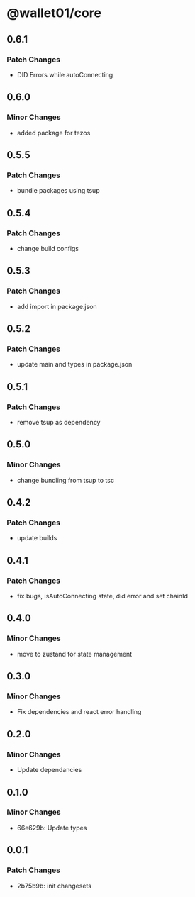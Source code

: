 # @wallet01/core

## 0.6.1

### Patch Changes

- DID Errors while autoConnecting

## 0.6.0

### Minor Changes

- added package for tezos

## 0.5.5

### Patch Changes

- bundle packages using tsup

## 0.5.4

### Patch Changes

- change build configs

## 0.5.3

### Patch Changes

- add import in package.json

## 0.5.2

### Patch Changes

- update main and types in package.json

## 0.5.1

### Patch Changes

- remove tsup as dependency

## 0.5.0

### Minor Changes

- change bundling from tsup to tsc

## 0.4.2

### Patch Changes

- update builds

## 0.4.1

### Patch Changes

- fix bugs, isAutoConnecting state, did error and set chainId

## 0.4.0

### Minor Changes

- move to zustand for state management

## 0.3.0

### Minor Changes

- Fix dependencies and react error handling

## 0.2.0

### Minor Changes

- Update dependancies

## 0.1.0

### Minor Changes

- 66e629b: Update types

## 0.0.1

### Patch Changes

- 2b75b9b: init changesets
